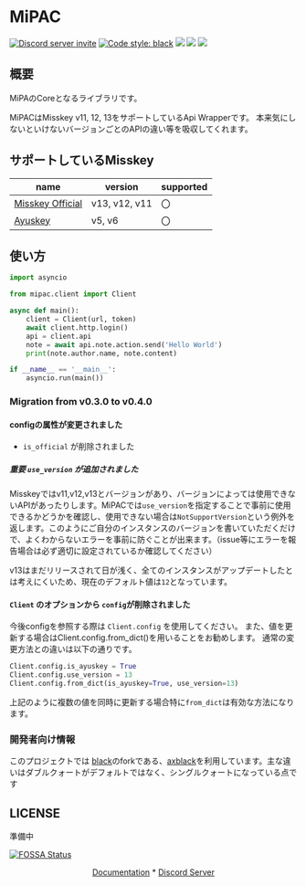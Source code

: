 # MiPAC

<a href="https://discord.gg/CcT997U"><img src="https://img.shields.io/discord/530299114387406860?style=flat-square&color=5865f2&logo=discord&logoColor=ffffff&label=discord" alt="Discord server invite" /></a>
<a href="https://github.com/psf/black"><img alt="Code style: black" src="https://img.shields.io/badge/code%20style-axblack-8bd124.svg"></a>
<a href="https://www.codacy.com/gh/yupix/MiPAC/dashboard?utm_source=github.com&amp;utm_medium=referral&amp;utm_content=yupix/MiPAC&amp;utm_campaign=Badge_Grade"><img src="https://app.codacy.com/project/badge/Grade/c9bf85f195f94ab58bc72ad018a2be9f"/></a>
<a href="https://app.fossa.com/projects/git%2Bgithub.com%2Fyupix%2FMiPAC?
ref=badge_shield" alt="FOSSA Status">
<a><img src="https://img.shields.io/pypi/dm/MiPAC?label=PyPI"></a>
<img src="https://app.fossa.com/api/projects/
git%2Bgithub.com%2Fyupix%2FMiPAC.svg?type=shield"/></a>

## 概要

MiPAのCoreとなるライブラリです。

MiPACはMisskey v11, 12, 13をサポートしているApi Wrapperです。
本来気にしないといけないバージョンごとのAPIの違い等を吸収してくれます。

## サポートしているMisskey

|name|version|supported|
|---|---|---|
|[Misskey Official](https://github.com/misskey-dev/misskey)|v13, v12, v11|〇|
|[Ayuskey](https://github.com/teamblackcrystal/misskey)|v5, v6|〇|

## 使い方

```python
import asyncio

from mipac.client import Client

async def main():
    client = Client(url, token)
    await client.http.login()
    api = client.api
    note = await api.note.action.send('Hello World')
    print(note.author.name, note.content)

if __name__ == '__main__':
    asyncio.run(main())
```

### Migration from v0.3.0 to v0.4.0

#### configの属性が変更されました

- `is_official` が削除されました

##### **重要** `use_version` が追加されました

Misskeyではv11,v12,v13とバージョンがあり、バージョンによっては使用できないAPIがあったりします。MiPACでは`use_version`を指定することで事前に使用できるかどうかを確認し、使用できない場合は`NotSupportVersion`という例外を返します。このようにご自分のインスタンスのバージョンを書いていただくだけで、よくわからないエラーを事前に防ぐことが出来ます。（issue等にエラーを報告場合は必ず適切に設定されているか確認してください）

v13はまだリリースされて日が浅く、全てのインスタンスがアップデートしたとは考えにくいため、現在のデフォルト値は`12`となっています。

#### `Client` のオプションから `config`が削除されました

今後configを参照する際は `Client.config` を使用してください。
また、値を更新する場合はClient.config.from_dict()を用いることをお勧めします。
通常の変更方法との違いは以下の通りです。

```python
Client.config.is_ayuskey = True
Client.config.use_version = 13
Client.config.from_dict(is_ayuskey=True, use_version=13)
```

上記のように複数の値を同時に更新する場合特に`from_dict`は有効な方法になります。

### 開発者向け情報

このプロジェクトでは [black](https://github.com/psf/black)のforkである、[axblack](https://github.com/axiros/axblack)を利用しています。主な違いはダブルクォートがデフォルトではなく、シングルクォートになっている点です

## LICENSE

準備中

[![FOSSA Status](https://app.fossa.com/api/projects/git%2Bgithub.com%2Fyupix%2FMiPAC.svg?type=large)](https://app.fossa.com/projects/git%2Bgithub.com%2Fyupix%2FMiPAC?ref=badge_large)

<p align="center">
    <a href="">Documentation</a>
    *
    <a href="https://discord.gg/CcT997U">Discord Server</a>
</p>
